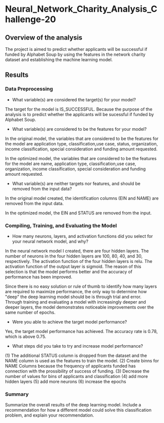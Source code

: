 # Neural_Network_Charity_Analysis_Challenge-20

## Overview of the analysis
The project is aimed to predict whether applicants will be successful if funded by Alphabet Soup by using the features in the network charity dataset and establishing the machine learning model. 

## Results

### Data Preprocessing
- What variable(s) are considered the target(s) for your model?

The target for the model is IS_SUCCESSFUL. Because the purpose of the analysis is to predict whether the applicants will be sucessful if funded by Alphabet Soup. 

- What variable(s) are considered to be the features for your model?

In the original model, the variables that are considered to be the features for the model are application type, classification,use case, status, organization, income classification, special consideration and funding amount requested. 

In the optimized model, the variables that are considered to be the features for the model are name, application type, classification,use case, organization, income classification, special consideration and funding amount requested. 

- What variable(s) are neither targets nor features, and should be removed from the input data?

In the original model created, the identification columns (EIN and NAME) are removed from the input data. 

In the optimized model, the EIN and STATUS are removed from the input. 

### Compiling, Training, and Evaluating the Model
- How many neurons, layers, and activation functions did you select for your neural network model, and why?

In the neural network model I created, there are four hidden layers. The number of neurons in the four hidden layers are 100, 80, 40, and 30, respectively. The activation function of the four hidden layers is relu. The activation function of the output layer is sigmoid. The reason of this selection is that the model performs better and the accuracy of performance has been improved. 

Since there is no easy solution or rule of thumb to identify how many layers are required to maximize performance, the only way to determine how "deep" the deep learning model should be is through trial and error. Through training and evaluating a model with increasingly deeper and deeper layers, the model demonstrates noticeable improvements over the same number of epochs.


- Were you able to achieve the target model performance?

Yes, the target model performance has achieved. The accuracy rate is 0.78, which is above 0.75. 

- What steps did you take to try and increase model performance?

(1) The additional STATUS column is dropped from the dataset and the NAME column is used as the features to train the model. 
(2) Create binns for NAME Columns because the frequency of applicants funded has connection with the prossibility of success of funding. 
(3) Decrease the number of values for bins of applicants and classification 
(4) add more hidden layers 
(5) add more neurons 
(6) increase the epochs 

### Summary
Summarize the overall results of the deep learning model. Include a recommendation for how a different model could solve this classification problem, and explain your recommendation.
